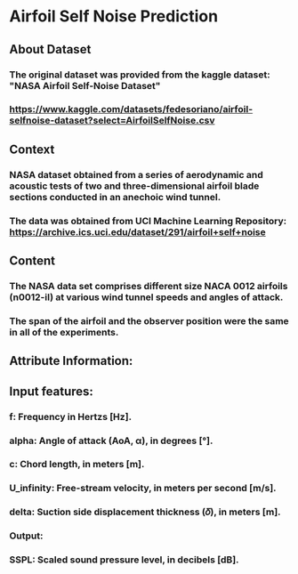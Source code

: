# Airfoil Self Noise Prediction

## **About Dataset**
### The original dataset was provided from the kaggle dataset: "NASA Airfoil Self-Noise Dataset"
### https://www.kaggle.com/datasets/fedesoriano/airfoil-selfnoise-dataset?select=AirfoilSelfNoise.csv

## Context
### NASA dataset obtained from a series of aerodynamic and acoustic tests of two and three-dimensional airfoil blade sections conducted in an anechoic wind tunnel. 
### The data was obtained from UCI Machine Learning Repository: https://archive.ics.uci.edu/dataset/291/airfoil+self+noise

## Content
### The NASA data set comprises different size NACA 0012 airfoils (n0012-il) at various wind tunnel speeds and angles of attack. 
### The span of the airfoil and the observer position were the same in all of the experiments.

## **Attribute Information:**
## Input features:

### f: Frequency in Hertzs [Hz].
### alpha: Angle of attack (AoA, α), in degrees [°].
### c: Chord length, in meters [m].
### U_infinity: Free-stream velocity, in meters per second [m/s].
### delta: Suction side displacement thickness (𝛿), in meters [m].
### Output:
### SSPL: Scaled sound pressure level, in decibels [dB].
